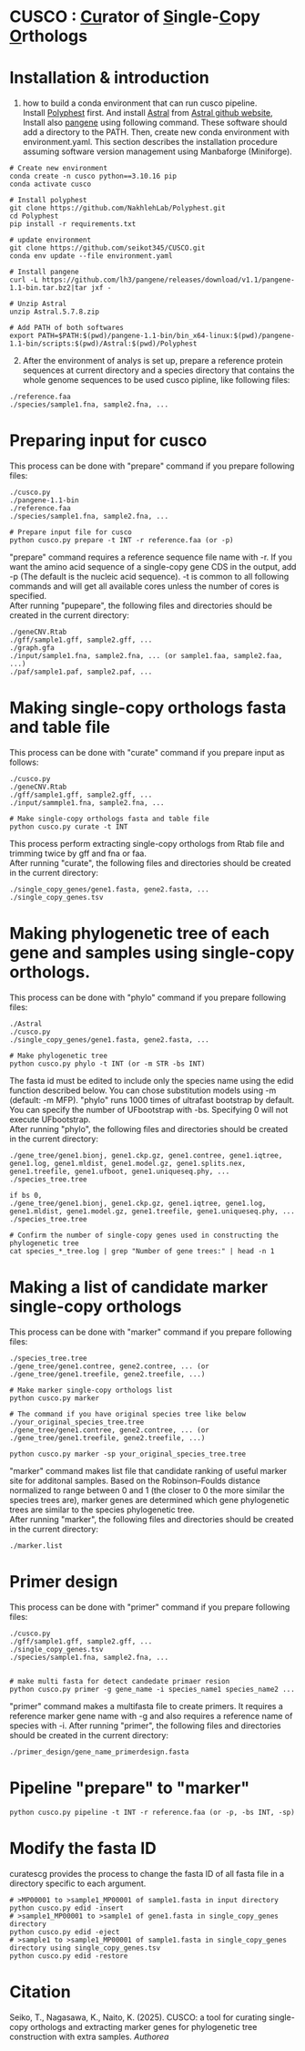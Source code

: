 # CUSCO : <ins>Cu</ins>rator of <ins>S</ins>ingle-<ins>C</ins>opy <ins>O</ins>rthologs

# Installation & introduction
1. how to build a conda environment that can run cusco pipeline.  
Install [Polyphest][Polyphest] first. And install [Astral][Astral] from [Astral github website][AstralHP], Install also [pangene][pangene] using following command. These software should add a directory to the PATH. Then, create new conda environment with environment.yaml. This section describes the installation procedure assuming software version management using Manbaforge (Miniforge).
```
# Create new environment
conda create -n cusco python==3.10.16 pip
conda activate cusco

# Install polyphest
git clone https://github.com/NakhlehLab/Polyphest.git
cd Polyphest
pip install -r requirements.txt

# update environment
git clone https://github.com/seikot345/CUSCO.git
conda env update --file environment.yaml

# Install pangene
curl -L https://github.com/lh3/pangene/releases/download/v1.1/pangene-1.1-bin.tar.bz2|tar jxf -

# Unzip Astral
unzip Astral.5.7.8.zip

# Add PATH of both softwares
export PATH=$PATH:$(pwd)/pangene-1.1-bin/bin_x64-linux:$(pwd)/pangene-1.1-bin/scripts:$(pwd)/Astral:$(pwd)/Polyphest
```
2. After the environment of analys is set up, prepare a reference protein sequences at current directory and a species directory that contains the whole genome sequences to be used cusco pipline, like following files:
```
./reference.faa
./species/sample1.fna, sample2.fna, ... 
```
# Preparing input for cusco 
This process can be done with "prepare" command if you prepare following files:
```
./cusco.py
./pangene-1.1-bin
./reference.faa
./species/sample1.fna, sample2.fna, ... 

# Prepare input file for cusco  
python cusco.py prepare -t INT -r reference.faa (or -p)
```
"prepare" command requires a reference sequence file name with -r. If you want the amino acid sequence of a single-copy gene CDS in the output, add -p (The default is the nucleic acid sequence). -t is common to all following commands and will get all available cores unless the number of cores is specified.  
After running "pupepare", the following files and directories should be created in the current directory: 
```
./geneCNV.Rtab
./gff/sample1.gff, sample2.gff, ...
./graph.gfa
./input/sample1.fna, sample2.fna, ... (or sample1.faa, sample2.faa, ...)
./paf/sample1.paf, sample2.paf, ...
```

# Making single-copy orthologs fasta and table file
This process can be done  with "curate" command if you prepare input as follows:
```
./cusco.py
./geneCNV.Rtab
./gff/sample1.gff, sample2.gff, ...
./input/sammple1.fna, sample2.fna, ...  

# Make single-copy orthologs fasta and table file
python cusco.py curate -t INT 
```
This process perform extracting single-copy orthologs from Rtab file and trimming twice by gff and fna or faa.  
After running "curate", the following files and directories should be created in the current directory: 
```
./single_copy_genes/gene1.fasta, gene2.fasta, ...
./single_copy_genes.tsv
```

# Making phylogenetic tree of each gene and samples using single-copy orthologs.
This process can be done with "phylo" command if you prepare following files:
```
./Astral
./cusco.py
./single_copy_genes/gene1.fasta, gene2.fasta, ...

# Make phylogenetic tree
python cusco.py phylo -t INT (or -m STR -bs INT)
```
The fasta id must be edited to include only the species name using the edid function described below. You can chose substitution models using -m (default: -m MFP). "phylo" runs 1000 times of ultrafast bootstrap by default. You can specify the number of UFbootstrap with -bs. Specifying 0 will not execute UFbootstrap.  
After running "phylo", the following files and directories should be created in the current directory: 
```
./gene_tree/gene1.bionj, gene1.ckp.gz, gene1.contree, gene1.iqtree, gene1.log, gene1.mldist, gene1.model.gz, gene1.splits.nex, gene1.treefile, gene1.ufboot, gene1.uniqueseq.phy, ...
./species_tree.tree

if bs 0,
./gene_tree/gene1.bionj, gene1.ckp.gz, gene1.iqtree, gene1.log, gene1.mldist, gene1.model.gz, gene1.treefile, gene1.uniqueseq.phy, ...
./species_tree.tree

# Confirm the number of single-copy genes used in constructing the phylogenetic tree
cat species_*_tree.log | grep "Number of gene trees:" | head -n 1
```

# Making a list of candidate marker single-copy orthologs
This process can be done with "marker" command if you prepare following files:
```
./species_tree.tree
./gene_tree/gene1.contree, gene2.contree, ... (or ./gene_tree/gene1.treefile, gene2.treefile, ...)

# Make marker single-copy orthologs list
python cusco.py marker

# The command if you have original species tree like below
./your_original_species_tree.tree
./gene_tree/gene1.contree, gene2.contree, ... (or ./gene_tree/gene1.treefile, gene2.treefile, ...)

python cusco.py marker -sp your_original_species_tree.tree
```
"marker" command makes list file that candidate ranking of useful marker site for additonal samples. Based on the Robinson–Foulds distance normalized to range between 0 and 1 (the closer to 0 the more similar the species trees are), marker genes are determined which gene phylogenetic trees are similar to the species phylogenetic tree.  
After running "marker", the following files and directories should be created in the current directory: 
```
./marker.list
```
# Primer design
This process can be done with "primer" command if you prepare following files:
```
./cusco.py
./gff/sample1.gff, sample2.gff, ...
./single_copy_genes.tsv
./species/sample1.fna, sample2.fna, ... 


# make multi fasta for detect candedate primaer resion
python cusco.py primer -g gene_name -i species_name1 species_name2 ...
```
"primer" command makes a multifasta file to create primers. It requires a reference marker gene name with -g and also requires a reference name of species with -i. 
After running "primer", the following files and directories should be created in the current directory:
```
./primer_design/gene_name_primerdesign.fasta
```
# Pipeline "prepare" to "marker" 
```
python cusco.py pipeline -t INT -r reference.faa (or -p, -bs INT, -sp)
```
# Modify the fasta ID 
curatescg provides the process to change the fasta ID of all fasta file in a directory specific to each argument.
```
# >MP00001 to >sample1_MP00001 of sample1.fasta in input directory
python cusco.py edid -insert
# >sample1_MP00001 to >sample1 of gene1.fasta in single_copy_genes directory
python cusco.py edid -eject
# >sample1 to >sample1_MP00001 of sample1.fasta in single_copy_genes directory using single_copy_genes.tsv
python cusco.py edid -restore
```
# Citation
Seiko, T., Nagasawa, K., Naito, K. (2025). CUSCO: a tool for curating single-copy orthologs and extracting marker genes for phylogenetic tree construction with extra samples. <i>Authorea</i>

[Polyphest]:https://github.com/NakhlehLab/Polyphest
[pangene]: https://github.com/lh3/pangene
[Astral]: https://github.com/smirarab/ASTRAL/raw/master/Astral.5.7.8.zip
[AstralHP]: https://github.com/smirarab/ASTRAL?tab=readme-ov-file

